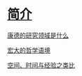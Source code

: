 # [简介](README.md)

[康德的研究领域是什么](康德的研究领域是什么.md)


[宏大的哲学语境](宏大的哲学语境.md)

[空间、时间与经验之类比](空间、时间与经验之类比.md)
